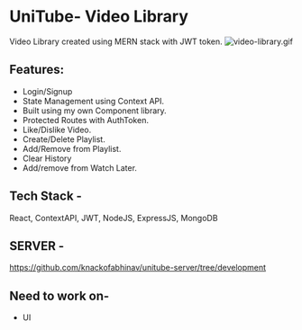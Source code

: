 # UniTube- Video Library
Video Library created using MERN stack with JWT token.
![video-library.gif]("./../src/assets/VideoLibrary.gif")
## Features:
- Login/Signup
- State Management using Context API.
- Built using my own Component library.
- Protected Routes with AuthToken.
- Like/Dislike Video.
- Create/Delete Playlist.
- Add/Remove from Playlist.
- Clear History
- Add/remove from Watch Later.

## Tech Stack - 
React, ContextAPI, JWT, NodeJS, ExpressJS, MongoDB

## SERVER -
 https://github.com/knackofabhinav/unitube-server/tree/development

 ## Need to work on-
 - UI